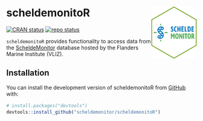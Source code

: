 
<!-- README.md is generated from README.Rmd. Please edit that file -->

# scheldemonitoR <img src="man/figures/hex-SM.png" align="right" alt="" width="120">

<!-- badges: start -->

[![CRAN
status](https://www.r-pkg.org/badges/version/etn)](https://CRAN.R-project.org/package=etn)
[![repo
status](https://www.repostatus.org/badges/latest/active.svg)](https://www.repostatus.org/#active)
<!-- badges: end -->

`scheldemonitoR` provides functionality to access data from the
[ScheldeMonitor](https://www.scheldemonitor.org/nl) database hosted by
the Flanders Marine Institute (VLIZ).

## Installation

You can install the development version of scheldemonitoR from
[GitHub](https://github.com/) with:

``` r
# install.packages("devtools")
devtools::install_github("scheldemonitor/scheldemonitoR")
```
